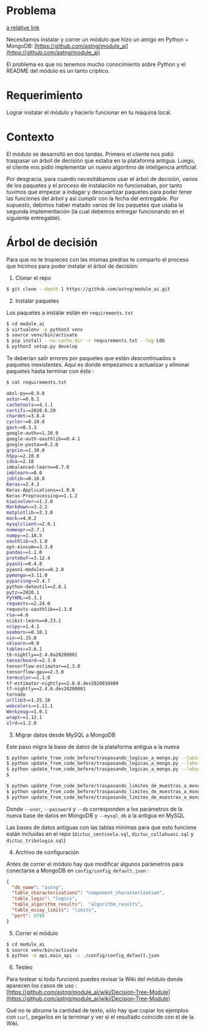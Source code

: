 # Problema

[a relative link](other_file.md)

Necesitamos instalar y correr un módulo que hizo un amigo en Python + MongoDB: [https://github.com/astng/module_ai](https://github.com/astng/module_ai)

El problema es que no tenemos mucho conocimiento sobre Python y el README del módulo es un tanto críptico. 

# Requerimiento

Lograr instalar el módulo y hacerlo funcionar en tu máquina local.

# Contexto

El módulo se desarrolló en dos tandas. Primero el cliente nos pidió traspasar un árbol de decisión que estaba en la plataforma antigua. Luego, el cliente nos pidió implementar un nuevo algoritmo de inteligencia artificial.

Por desgracia, para cuando necesitábamos usar el árbol de decisión, varios de los paquetes y el proceso de instalación no funcionaban, por tanto tuvimos que empezar a indagar y descuartizar paquetes para poder tener las funciones del árbol y así cumplir con la fecha del entregable. Por supuesto, debimos haber matado varios de los paquetes que usaba la segunda implementación (la cual debemos entregar funcionando en el siguiente entregable). 

# Árbol de decisión

Para que no te tropieces con las mismas piedras te comparto el proceso que hicimos para poder instalar el árbol de decisión:

1. Clonar el repo

```sh
$ git clone --depth 1 https://github.com/astng/module_ai.git
```

2. Instalar paquetes 

Los paquetes a instalar están en `requirements.txt`

```sh
$ cd module_ai
$ virtualenv -p python3 venv
$ source venv/bin/activate
$ pip install --no-cache-dir -r requirements.txt --log LOG
$ python3 setup.py develop
```

Te deberían salir errores por paquetes que están descontinuados o paquetes inexistentes. Aquí es donde empezamos a actualizar y eliminar paquetes hasta terminar con ésto :

```sh
$ cat requirements.txt

absl-py==0.9.0
astor==0.8.1
cachetools==4.1.1
certifi==2020.6.20
chardet==3.0.4
cycler==0.10.0
gast==0.3.3
google-auth==1.20.0
google-auth-oauthlib==0.4.1
google-pasta==0.2.0
grpcio==1.30.0
h5py==2.10.0
idna==2.10
imbalanced-learn==0.7.0
imblearn==0.0
joblib==0.16.0
Keras==2.4.3
Keras-Applications==1.0.8
Keras-Preprocessing==1.1.2
kiwisolver==1.2.0
Markdown==3.2.2
matplotlib==3.3.0
mock==4.0.2
mysqlclient==2.0.1
numexpr==2.7.1
numpy==1.18.5
oauthlib==3.1.0
opt-einsum==3.3.0
pandas==1.1.0
protobuf==3.12.4
pyasn1==0.4.8
pyasn1-modules==0.2.8
pymongo==3.11.0
pyparsing==2.4.7
python-dateutil==2.8.1
pytz==2020.1
PyYAML==5.3.1
requests==2.24.0
requests-oauthlib==1.3.0
rsa==4.6
scikit-learn==0.23.1
scipy==1.4.1
seaborn==0.10.1
six==1.15.0
sklearn==0.0
tables==3.6.1
tb-nightly==2.4.0a20200801
tensorboard==2.3.0
tensorflow-estimator==2.3.0
tensorflow-gpu==2.3.0
termcolor==1.1.0
tf-estimator-nightly==2.0.0.dev2020010409
tf-nightly==2.4.0.dev20200801
tornado
urllib3==1.25.10
webcolors==1.11.1
Werkzeug==1.0.1
wrapt==1.12.1
xlrd==1.2.0
``` 


3. Migrar datos desde MySQL a MongoDB

Este paso migra la base de datos de la plataforma antigua a la nueva

```sh
$ python update_from_code_before/traspasando_logicas_a_mongo.py --laboratory antofagasta --user stng --password stng123 --db astng --table logics --mysql_db dictuc_tribologia
$ python update_from_code_before/traspasando_logicas_a_mongo.py --laboratory collahuasi --user stng --password stng123 --db astng --table logics --mysql_db dictuc_collahuasi
$ python update_from_code_before/traspasando_logicas_a_mongo.py --laboratory centinela --user stng --password stng123 --db astng --table logics --mysql_db dictuc_centinela
$  

$ python update_from_code_before/traspasando_limites_de_muestras_a_mongo.py --laboratory antofagasta --user stng --password stng123 --db astng --table limits --mysql_db dictuc_tribologia
$ python update_from_code_before/traspasando_limites_de_muestras_a_mongo.py --laboratory collahuasi --user stng --password stng123 --db astng --table limits --mysql_db dictuc_collahuasi
$ python update_from_code_before/traspasando_limites_de_muestras_a_mongo.py --laboratory centinela --user stng --password stng123 --db astng --table limits --mysql_db dictuc_centinela
```

Donde `--user`, `--password` y `--db` corresponden a los parámetros de la nueva base de datos en MongoDB y `--mysql_db` a la antigua en MySQL

Las bases de datos antiguas con las tablas mínimas para que esto funcione están incluidas en el repo (`dictuc_centinela.sql`, `dictuc_collahuasi.sql` y `dictuc_tribologia.sql`)

4. Archivo de configuración

Antes de correr el módulo hay que modificar algunos parámetros para conectarse a MongoDB en `config/config_default.json` :

```json
{
  "db_name": "astng",
  "table_characterizations": "component_characterization",
  "table_logic": "logics",
  "table_algorithm_results":  "algorithm_results",
  "table_essay_limits": "limits",
  "port": 6788
}
```

5. Correr el módulo

```sh
$ cd module_ai
$ source venv/bin/activate
$ python -m api.main_api -c ./config/config_default.json
```

6. Testeo

Para testear si todo funcionó puedes revisar la Wiki del módulo donde aparecen los casos de uso : [https://github.com/astng/module_ai/wiki/Decision-Tree-Module](https://github.com/astng/module_ai/wiki/Decision-Tree-Module)

Qué no te abrume la cantidad de texto, sólo hay que copiar los ejemplos con `curl`, pegarlos en la terminar y ver si el resultado coincide con el de la Wiki.

